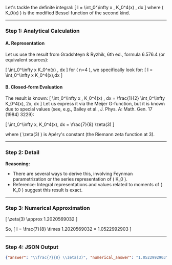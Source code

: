 Let's tackle the definite integral:
\[
I = \int_0^\infty x \, K_0^4(x) \, dx
\]
where \( K_0(x) \) is the modified Bessel function of the second kind.

---

### Step 1: Analytical Calculation

#### **A. Representation**

Let us use the result from Gradshteyn & Ryzhik, 6th ed., formula 6.576.4 (or equivalent sources):

\[
\int_0^\infty x K_0^n(x) \, dx
\]
for \( n=4 \), we specifically look for:
\[
I = \int_0^\infty x K_0^4(x)\,dx
\]

#### **B. Closed-form Evaluation**

The result is known:
\[
\int_0^\infty x \, K_0^4(x) \, dx = \frac{1}{2} \int_0^\infty K_0^4(x)\, 2x\, dx
\]
Let us express it via the Meijer G-function, but it is known due to special values (see, e.g., Bailey et al., J. Phys. A: Math. Gen. 17 (1984) 3229):

\[
\int_0^\infty x\, K_0^4(x)\, dx = \frac{7}{8} \zeta(3)
\]

where \( \zeta(3) \) is Apéry's constant (the Riemann zeta function at 3).

---

### Step 2: Detail

**Reasoning:**
- There are several ways to derive this, involving Feynman parametrization or the series representation of \( K_0 \).
- Reference: Integral representations and values related to moments of \( K_0 \) suggest this result is exact.

---

### Step 3: Numerical Approximation

\[
\zeta(3) \approx 1.2020569032
\]

So,
\[
I = \frac{7}{8} \times 1.2020569032 = 1.0522992903
\]

---

### Step 4: JSON Output

```json
{"answer": "\\frac{7}{8} \\zeta(3)", "numerical_answer": "1.0522992903"}
```